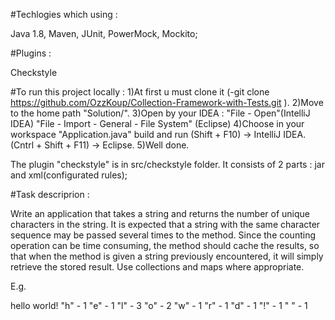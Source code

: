 #Techlogies which using :

Java 1.8, Maven, JUnit, PowerMock, Mockito;

#Plugins :

Checkstyle

#To run this project locally : 1)At first u must clone it (-git clone https://github.com/OzzKoup/Collection-Framework-with-Tests.git ). 2)Move to the home path "Solution/". 3)Open by your IDEA : "File - Open"(IntelliJ IDEA) "File - Import - General - File System" (Eclipse) 4)Choose in your workspace "Application.java" build and run (Shift + F10) -> IntelliJ IDEA. (Cntrl + Shift + F11) -> Eclipse. 5)Well done.

The plugin "checkstyle" is in src/checkstyle folder. It consists of 2 parts : jar and xml(configurated rules);

#Task descriprion :

Write an application that takes a string and returns the number of unique characters in the string. It is expected that a string with the same character sequence may be passed several times to the method. Since the counting operation can be time consuming, the method should cache the results, so that when the method is given a string previously encountered, it will simply retrieve the stored result. Use collections and maps where appropriate.

E.g.

hello world! "h" - 1 "e" - 1 "l" - 3 "o" - 2 "w" - 1 "r" - 1 "d" - 1 "!" - 1 " " - 1
